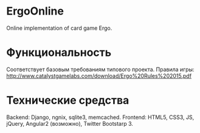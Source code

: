 # ErgoOnline
Online implementation of card game Ergo.

# Функциональность
Соответствует базовым требованиям типового проекта.
Правила игры: http://www.catalystgamelabs.com/download/Ergo%20Rules%202015.pdf

# Технические средства
Backend: Django, ngnix, sqlite3, memcached.
Frontend: HTML5, CSS3, JS, jQuery, Angular2 (возможно), Twitter Bootstarp 3.
